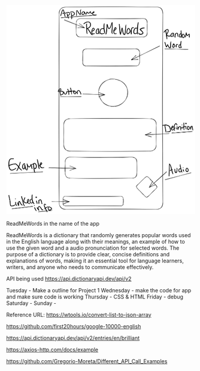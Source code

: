 <!-- ("images/wireframe.png")  -->
<!-- <img src="/Users/jazsadevillan/First-Project.1/VillansKey/images/wireframe.png" max-height="100px"> -->
<img src="images/WireFrame2.png">

ReadMeWords in the name of the app

ReadMeWords is a dictionary that randomly generates popular words used in the English language along with their meanings, an example of how to use the given word and a audio pronunciation for selected words. The purpose of a dictionary is to provide clear, concise definitions and explanations of words, making it an essential tool for language learners, writers, and anyone who needs to communicate effectively.

API being used https://api.dictionaryapi.dev/api/v2

Tuesday - Make a outline for Project 1 
Wednesday - make the code for app and make sure code is working
Thursday - CSS & HTML
Friday - debug
Saturday - 
Sunday -


Reference URL:
  https://wtools.io/convert-list-to-json-array

  https://github.com/first20hours/google-10000-english

  https://api.dictionaryapi.dev/api/v2/entries/en/brilliant

  https://axios-http.com/docs/example

  https://github.com/Gregorio-Moreta/Different_API_Call_Examples
